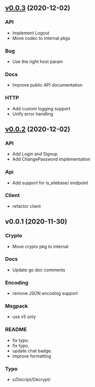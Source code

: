 
<a name="v0.0.3"></a>
## [v0.0.3](https://github.com/etesync/etebase-go/compare/v0.0.2...v0.0.3) (2020-12-02)

### API

* Implement Logout
* Move codec to internal pkgs

### Bug

* Use the right host param

### Docs

* Improve public API documentation

### HTTP

* Add custom logging support
* Unify error handling


<a name="v0.0.2"></a>
## [v0.0.2](https://github.com/etesync/etebase-go/compare/v0.0.1...v0.0.2) (2020-12-02)

### API

* Add Login and Signup
* Add ChangePassword implementation

### Api

* Add support for is_etebase/ endpoint

### Client

* refactor client


<a name="v0.0.1"></a>
## v0.0.1 (2020-11-30)

### Crypto

* Move crypto pkg to internal

### Docs

* Update go doc comments

### Encoding

* remove JSON encoding support

### Msgpack

* use v5 only

### README

* fix typo.
* fix typo.
* update chat badge.
* improve formatting

### Typo

* s/Decript/Decrypt/

